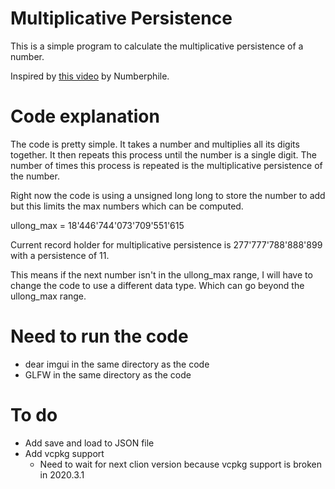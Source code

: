 # Multiplicative Persistence

This is a simple program to calculate the multiplicative persistence of a number.

Inspired by [this video](https://www.youtube.com/watch?v=Wim9WJeDTHQ) by Numberphile.

# Code explanation

The code is pretty simple. It takes a number and multiplies all its digits together. It then repeats this process until the number is a single digit. The number of times this process is repeated is the multiplicative persistence of the number.

Right now the code is using a unsigned long long to store the number to add but this limits the max numbers which can be computed. 

ullong_max = 18'446'744'073'709'551'615

Current record holder for multiplicative persistence is 277'777'788'888'899 with a persistence of 11.

This means if the next number isn't in the ullong_max range, I will have to change the code to use a different data type. Which can go beyond the ullong_max range.

# Need to run the code

- dear imgui in the same directory as the code
- GLFW in the same directory as the code

# To do

- Add save and load to JSON file
- Add vcpkg support
  - Need to wait for next clion version because vcpkg support is broken in 2020.3.1